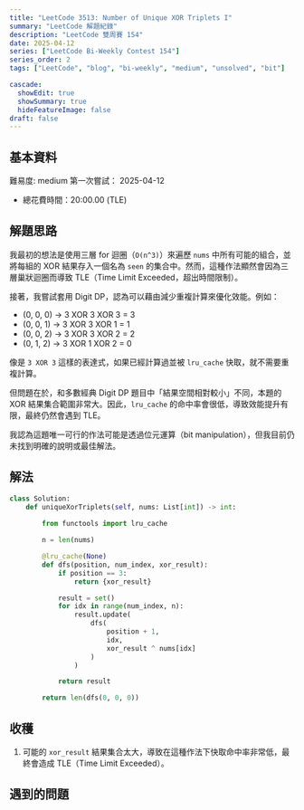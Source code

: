 ```yaml
---
title: "LeetCode 3513: Number of Unique XOR Triplets I"
summary: "LeetCode 解題紀錄"
description: "LeetCode 雙周賽 154"
date: 2025-04-12
series: ["LeetCode Bi-Weekly Contest 154"]
series_order: 2
tags: ["LeetCode", "blog", "bi-weekly", "medium", "unsolved", "bit"]

cascade:
  showEdit: true
  showSummary: true
  hideFeatureImage: false
draft: false
---
```


## 基本資料

難易度: medium
第一次嘗試： 2025-04-12
- 總花費時間：20:00.00 (TLE)

## 解題思路

我最初的想法是使用三層 for 迴圈（`O(n^3)`）來遍歷 `nums` 中所有可能的組合，並將每組的 XOR 結果存入一個名為 `seen` 的集合中。然而，這種作法顯然會因為三層巢狀迴圈而導致 TLE（Time Limit Exceeded，超出時間限制）。

接著，我嘗試套用 Digit DP，認為可以藉由減少重複計算來優化效能。例如：

- (0, 0, 0) → 3 XOR 3 XOR 3 = 3  
- (0, 0, 1) → 3 XOR 3 XOR 1 = 1  
- (0, 0, 2) → 3 XOR 3 XOR 2 = 2  
- (0, 1, 2) → 3 XOR 1 XOR 2 = 0

像是 `3 XOR 3` 這樣的表達式，如果已經計算過並被 `lru_cache` 快取，就不需要重複計算。

但問題在於，和多數經典 Digit DP 題目中「結果空間相對較小」不同，本題的 XOR 結果集合範圍非常大。因此，`lru_cache` 的命中率會很低，導致效能提升有限，最終仍然會遇到 TLE。

我認為這題唯一可行的作法可能是透過位元運算（bit manipulation），但我目前仍未找到明確的說明或最佳解法。


## 解法
```python
class Solution:
    def uniqueXorTriplets(self, nums: List[int]) -> int:
        
        from functools import lru_cache

        n = len(nums)

        @lru_cache(None)
        def dfs(position, num_index, xor_result):
            if position == 3:
                return {xor_result}

            result = set()
            for idx in range(num_index, n):
                result.update(
                    dfs(
                        position + 1,
                        idx,
                        xor_result ^ nums[idx]
                    )
                )

            return result

        return len(dfs(0, 0, 0))
```

## 收穫
1. 可能的 `xor_result` 結果集合太大，導致在這種作法下快取命中率非常低，最終會造成 TLE（Time Limit Exceeded）。


## 遇到的問題